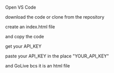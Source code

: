Open VS Code 

download the code or clone from the repository

create an index.html file

and copy the code 

get your API_KEY 

paste your API_KEY in the place "YOUR_API_KEY"

and GoLive bcs it is an html file 

